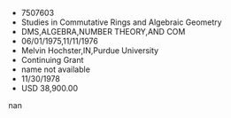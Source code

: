 
* 7507603
* Studies in Commutative Rings and Algebraic Geometry
* DMS,ALGEBRA,NUMBER THEORY,AND COM
* 06/01/1975,11/11/1976
* Melvin Hochster,IN,Purdue University
* Continuing Grant
*   name not available
* 11/30/1978
* USD 38,900.00

nan
